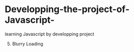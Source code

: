 # Developping-the-project-of-Javascript-
learning Javascript by developping project 


   5. Blurry Loading 